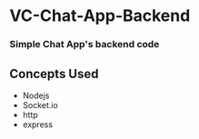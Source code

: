 # VC-Chat-App-Backend

### Simple Chat App's backend code

## Concepts Used 
- Nodejs
- Socket.io
- http
- express
